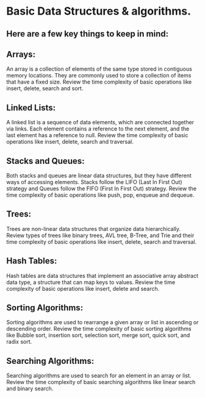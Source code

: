 # Basic Data Structures & algorithms. 

## Here are a few key things to keep in mind:

## Arrays: 
An array is a collection of elements of the same type stored in contiguous memory locations. They are commonly used to store a collection of items that have a fixed size. Review the time complexity of basic operations like insert, delete, search and sort.

## Linked Lists: 
A linked list is a sequence of data elements, which are connected together via links. Each element contains a reference to the next element, and the last element has a reference to null. Review the time complexity of basic operations like insert, delete, search and traversal.

## Stacks and Queues: 
Both stacks and queues are linear data structures, but they have different ways of accessing elements. Stacks follow the LIFO (Last In First Out) strategy and Queues follow the FIFO (First In First Out) strategy. Review the time complexity of basic operations like push, pop, enqueue and dequeue.

## Trees: 
Trees are non-linear data structures that organize data hierarchically. Review types of trees like binary trees, AVL tree, B-Tree, and Trie and their time complexity of basic operations like insert, delete, search and traversal.

## Hash Tables: 
Hash tables are data structures that implement an associative array abstract data type, a structure that can map keys to values. Review the time complexity of basic operations like insert, delete and search.

## Sorting Algorithms: 
Sorting algorithms are used to rearrange a given array or list in ascending or descending order. Review the time complexity of basic sorting algorithms like Bubble sort, insertion sort, selection sort, merge sort, quick sort, and radix sort.

## Searching Algorithms: 
Searching algorithms are used to search for an element in an array or list. Review the time complexity of basic searching algorithms like linear search and binary search.

